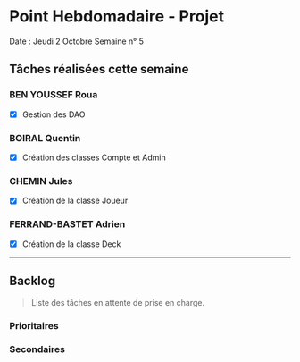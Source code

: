 # Point Hebdomadaire - Projet

Date : Jeudi 2 Octobre
Semaine n° 5

## Tâches réalisées cette semaine

### BEN YOUSSEF Roua
- [X] Gestion des DAO

### BOIRAL Quentin
- [X] Création des classes Compte et Admin

### CHEMIN Jules
- [X] Création de la classe Joueur

### FERRAND-BASTET Adrien
- [X] Création de la classe Deck

---

## Backlog

> Liste des tâches en attente de prise en charge.

### Prioritaires

### Secondaires
